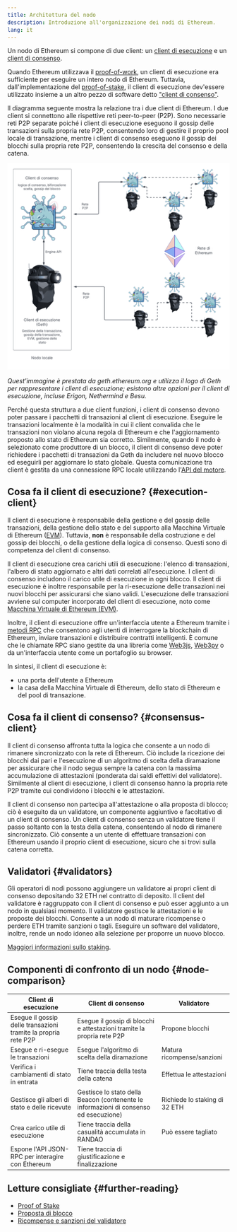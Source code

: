 ```yaml
---
title: Architettura del nodo
description: Introduzione all'organizzazione dei nodi di Ethereum.
lang: it
---
```


Un nodo di Ethereum si compone di due client: un [client di esecuzione](/developers/docs/nodes-and-clients/#execution-clients) e un [client di consenso](/developers/docs/nodes-and-clients/#consensus-clients).

Quando Ethereum utilizzava il [proof-of-work](/developers/docs/consensus-mechanisms/pow/), un client di esecuzione era sufficiente per eseguire un intero nodo di Ethereum. Tuttavia, dall'implementazione del [proof-of-stake](/developers/docs/consensus-mechanisms/pow/), il client di esecuzione dev'essere utilizzato insieme a un altro pezzo di software detto ["client di consenso"](/developers/docs/nodes-and-clients/#consensus-clients).

Il diagramma seguente mostra la relazione tra i due client di Ethereum. I due client si connettono alle rispettive reti peer-to-peer (P2P). Sono necessarie reti P2P separate poiché i client di esecuzione eseguono il gossip delle transazioni sulla propria rete P2P, consentendo loro di gestire il proprio pool locale di transazione, mentre i client di consenso eseguono il gossip dei blocchi sulla propria rete P2P, consentendo la crescita del consenso e della catena.

![](node-architecture-text-background.png)

_Quest'immagine è prestata da geth.ethereum.org e utilizza il logo di Geth per rappresentare i client di esecuzione; esistono altre opzioni per il client di esecuzione, incluse Erigon, Nethermind e Besu._

Perché questa struttura a due client funzioni, i client di consenso devono poter passare i pacchetti di transazioni al client di esecuzione. Eseguire le transazioni localmente è la modalità in cui il client convalida che le transazioni non violano alcuna regola di Ethereum e che l'aggiornamento proposto allo stato di Ethereum sia corretto. Similmente, quando il nodo è selezionato come produttore di un blocco, il client di consenso deve poter richiedere i pacchetti di transazioni da Geth da includere nel nuovo blocco ed eseguirli per aggiornare lo stato globale. Questa comunicazione tra client è gestita da una connessione RPC locale utilizzando l'[API del motore](https://github.com/ethereum/execution-apis/blob/main/src/engine/common.md).

## Cosa fa il client di esecuzione? {#execution-client}

Il client di esecuzione è responsabile della gestione e del gossip delle transazioni, della gestione dello stato e del supporto alla Macchina Virtuale di Ethereum ([EVM](/developers/docs/evm/)). Tuttavia, **non** è responsabile della costruzione e del gossip dei blocchi, o della gestione della logica di consenso. Questi sono di competenza del client di consenso.

Il client di esecuzione crea carichi utili di esecuzione: l'elenco di transazioni, l'albero di stato aggiornato e altri dati correlati all'esecuzione. I client di consenso includono il carico utile di esecuzione in ogni blocco. Il client di esecuzione è inoltre responsabile per la ri-esecuzione delle transazioni nei nuovi blocchi per assicurarsi che siano validi. L'esecuzione delle transazioni avviene sul computer incorporato del client di esecuzione, noto come [Macchina Virtuale di Ethereum (EVM)](/developers/docs/evm).

Inoltre, il client di esecuzione offre un'interfaccia utente a Ethereum tramite i [metodi RPC](/developers/docs/apis/json-rpc) che consentono agli utenti di interrogare la blockchain di Ethereum, inviare transazioni e distribuire contratti intelligenti. È comune che le chiamate RPC siano gestite da una libreria come [Web3js](https://docs.web3js.org/), [Web3py](https://web3py.readthedocs.io/en/v5/) o da un'interfaccia utente come un portafoglio su browser.

In sintesi, il client di esecuzione è:

- una porta dell'utente a Ethereum
- la casa della Macchina Virtuale di Ethereum, dello stato di Ethereum e del pool di transazione.

## Cosa fa il client di consenso? {#consensus-client}

Il client di consenso affronta tutta la logica che consente a un nodo di rimanere sincronizzato con la rete di Ethereum. Ciò include la ricezione dei blocchi dai pari e l'esecuzione di un algoritmo di scelta della diramazione per assicurare che il nodo segua sempre la catena con la massima accumulazione di attestazioni (ponderata dai saldi effettivi del validatore). Similmente al client di esecuzione, i client di consenso hanno la propria rete P2P tramite cui condividono i blocchi e le attestazioni.

Il client di consenso non partecipa all'attestazione o alla proposta di blocco; ciò è eseguito da un validatore, un componente aggiuntivo e facoltativo di un client di consenso. Un client di consenso senza un validatore tiene il passo soltanto con la testa della catena, consentendo al nodo di rimanere sincronizzato. Ciò consente a un utente di effettuare transazioni con Ethereum usando il proprio client di esecuzione, sicuro che si trovi sulla catena corretta.

## Validatori {#validators}

Gli operatori di nodi possono aggiungere un validatore ai propri client di consenso depositando 32 ETH nel contratto di deposito. Il client del validatore è raggruppato con il client di consenso e può esser aggiunto a un nodo in qualsiasi momento. Il validatore gestisce le attestazioni e le proposte dei blocchi. Consente a un nodo di maturare ricompense o perdere ETH tramite sanzioni o tagli. Eseguire un software del validatore, inoltre, rende un nodo idoneo alla selezione per proporre un nuovo blocco.

[Maggiori informazioni sullo staking](/staking/).

## Componenti di confronto di un nodo {#node-comparison}

| Client di esecuzione                                           | Client di consenso                                                                    | Validatore                    |
| -------------------------------------------------------------- | ------------------------------------------------------------------------------------- | ----------------------------- |
| Esegue il gossip delle transazioni tramite la propria rete P2P | Esegue il gossip di blocchi e attestazioni tramite la propria rete P2P                | Propone blocchi               |
| Esegue e ri-esegue le transazioni                              | Esegue l'algoritmo di scelta della diramazione                                        | Matura ricompense/sanzioni    |
| Verifica i cambiamenti di stato in entrata                     | Tiene traccia della testa della catena                                                | Effettua le attestazioni      |
| Gestisce gli alberi di stato e delle ricevute                  | Gestisce lo stato della Beacon (contenente le informazioni di consenso ed esecuzione) | Richiede lo staking di 32 ETH |
| Crea carico utile di esecuzione                                | Tiene traccia della casualità accumulata in RANDAO                                    | Può essere tagliato           |
| Espone l'API JSON-RPC per interagire con Ethereum              | Tiene traccia di giustificazione e finalizzazione                                     |                               |

## Letture consigliate {#further-reading}

- [Proof of Stake](/developers/docs/consensus-mechanisms/pos)
- [Proposta di blocco](/developers/docs/consensus-mechanisms/pos/block-proposal)
- [Ricompense e sanzioni del validatore](/developers/docs/consensus-mechanisms/pos/rewards-and-penalties)
